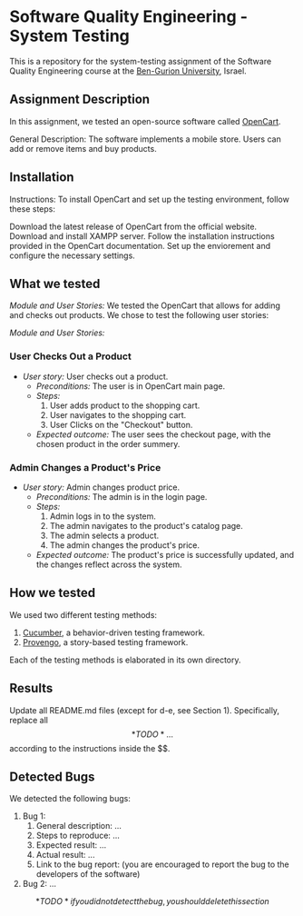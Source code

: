 # Software Quality Engineering - System Testing
This is a repository for the system-testing assignment of the Software Quality Engineering course at the [Ben-Gurion University](https://in.bgu.ac.il/), Israel.

## Assignment Description
In this assignment, we tested an open-source software called [OpenCart](https://address-of-the-project.com).

General Description: The software implements a mobile store. Users can add or remove items and buy products.

## Installation
Instructions: To install OpenCart and set up the testing environment, follow these steps:

Download the latest release of OpenCart from the official website.
Download and install XAMPP server.
Follow the installation instructions provided in the OpenCart documentation.
Set up the enviorement and configure the necessary settings.


## What we tested
*Module and User Stories:*
We tested the OpenCart that allows for adding and checks out products. We chose to test the following user stories:

*Module and User Stories:*

### User Checks Out a Product

- *User story:* User checks out a product.
   - *Preconditions:* The user is in OpenCart main page.
   - *Steps:*
      1. User adds product to the shopping cart.
      2. User navigates to the shopping cart.
      3. User Clicks on the "Checkout" button.
   - *Expected outcome:* The user sees the checkout page, with the chosen product in the order summery.

### Admin Changes a Product's Price

- *User story:* Admin changes product price.
   - *Preconditions:* The admin is in the login page.
   - *Steps:*
      1. Admin logs in to the system.
      2. The admin navigates to the product's catalog page.
      3. The admin selects a product.
      4. The admin changes the product's price. 
   - *Expected outcome:* The product's price is successfully updated, and the changes reflect across the system.

## How we tested
We used two different testing methods:
1. [Cucumber](https://cucumber.io/), a behavior-driven testing framework.
2. [Provengo](https://provengo.tech/), a story-based testing framework.

Each of the testing methods is elaborated in its own directory. 

## Results
Update all README.md files (except for d-e, see Section 1). Specifically, replace all $$*TODO*…$$ according to the instructions inside the $$.

## Detected Bugs
We detected the following bugs:

1. Bug 1: 
   1. General description: ...
   2. Steps to reproduce: ...
   3. Expected result: ...
   4. Actual result: ...
   5. Link to the bug report: (you are encouraged to report the bug to the developers of the software)
2. Bug 2: ...

$$*TODO* if you did not detect the bug, you should delete this section$$  
